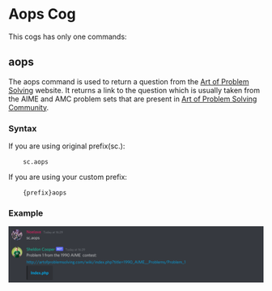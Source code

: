 # Aops Cog
This cogs has only one commands:
## aops
The aops command is used to return a question from the [Art of Problem Solving](https://artofproblemsolving.com/) website. It returns a link to the question which is usually taken from the AIME and AMC problem sets that are present in [Art of Problem Solving Community](https://artofproblemsolving.com/).

### Syntax
If you are using original prefix(sc.):
```
    sc.aops
```
If you are using your custom prefix:
```
    {prefix}aops
```

### Example
<img src="./img/img1.png" alt="aops">
